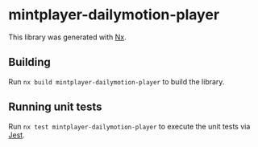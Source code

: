 # mintplayer-dailymotion-player

This library was generated with [Nx](https://nx.dev).

## Building

Run `nx build mintplayer-dailymotion-player` to build the library.

## Running unit tests

Run `nx test mintplayer-dailymotion-player` to execute the unit tests via [Jest](https://jestjs.io).
